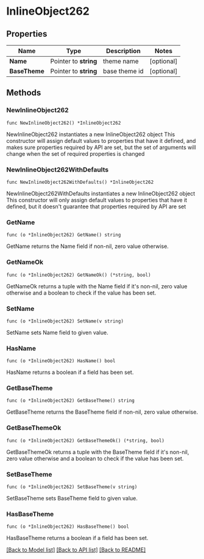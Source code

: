# InlineObject262

## Properties

Name | Type | Description | Notes
------------ | ------------- | ------------- | -------------
**Name** | Pointer to **string** | theme name | [optional] 
**BaseTheme** | Pointer to **string** | base theme id  | [optional] 

## Methods

### NewInlineObject262

`func NewInlineObject262() *InlineObject262`

NewInlineObject262 instantiates a new InlineObject262 object
This constructor will assign default values to properties that have it defined,
and makes sure properties required by API are set, but the set of arguments
will change when the set of required properties is changed

### NewInlineObject262WithDefaults

`func NewInlineObject262WithDefaults() *InlineObject262`

NewInlineObject262WithDefaults instantiates a new InlineObject262 object
This constructor will only assign default values to properties that have it defined,
but it doesn't guarantee that properties required by API are set

### GetName

`func (o *InlineObject262) GetName() string`

GetName returns the Name field if non-nil, zero value otherwise.

### GetNameOk

`func (o *InlineObject262) GetNameOk() (*string, bool)`

GetNameOk returns a tuple with the Name field if it's non-nil, zero value otherwise
and a boolean to check if the value has been set.

### SetName

`func (o *InlineObject262) SetName(v string)`

SetName sets Name field to given value.

### HasName

`func (o *InlineObject262) HasName() bool`

HasName returns a boolean if a field has been set.

### GetBaseTheme

`func (o *InlineObject262) GetBaseTheme() string`

GetBaseTheme returns the BaseTheme field if non-nil, zero value otherwise.

### GetBaseThemeOk

`func (o *InlineObject262) GetBaseThemeOk() (*string, bool)`

GetBaseThemeOk returns a tuple with the BaseTheme field if it's non-nil, zero value otherwise
and a boolean to check if the value has been set.

### SetBaseTheme

`func (o *InlineObject262) SetBaseTheme(v string)`

SetBaseTheme sets BaseTheme field to given value.

### HasBaseTheme

`func (o *InlineObject262) HasBaseTheme() bool`

HasBaseTheme returns a boolean if a field has been set.


[[Back to Model list]](../README.md#documentation-for-models) [[Back to API list]](../README.md#documentation-for-api-endpoints) [[Back to README]](../README.md)


